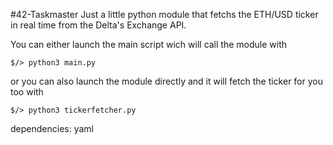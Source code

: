 #42-Taskmaster
Just a little python module that fetchs the ETH/USD ticker in real time from the Delta's Exchange API.

You can either launch the main script wich will call the module with

```
$/> python3 main.py
```

or you can also launch the module directly and it will fetch the ticker for you too with

```
$/> python3 tickerfetcher.py
```

dependencies: yaml